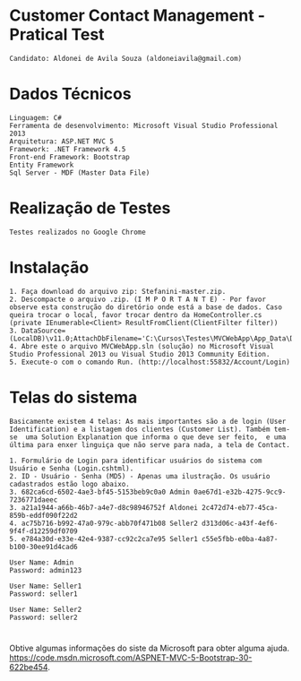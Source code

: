 # Customer Contact Management - Pratical Test
	Candidato: Aldonei de Avila Souza (aldoneiavila@gmail.com)

# Dados Técnicos
	Linguagem: C#
	Ferramenta de desenvolvimento: Microsoft Visual Studio Professional 2013
	Arquitetura: ASP.NET MVC 5
	Framework: .NET Framework 4.5
	Front-end Framework: Bootstrap
	Entity Framework
	Sql Server - MDF (Master Data File)

# Realização de Testes
	Testes realizados no Google Chrome

# Instalação
	1. Faça download do arquivo zip: Stefanini-master.zip.
	2. Descompacte o arquivo .zip. (I M P O R T A N T E) - Por favor observe esta construção do diretório onde está a base de dados. Caso queira trocar o local, favor trocar dentro da HomeController.cs (private IEnumerable<Client> ResultFromClient(ClientFilter filter))  
	3. DataSource=(LocalDB)\v11.0;AttachDbFilename='C:\Cursos\Testes\MVCWebApp\App_Data\Database.mdf'
	4. Abre este o arquivo MVCWebApp.sln (solução) no Microsoft Visual Studio Professional 2013 ou Visual Studio 2013 Community Edition.
	5. Execute-o com o comando Run. (http://localhost:55832/Account/Login) 



# Telas do sistema
	Basicamente existem 4 telas: As mais importantes são a de login (User Identification) e a listagem dos clientes (Customer List). Também tem-se	uma Solution Explanation que informa o que deve ser feito,  e uma última para enxer linguiça que não serve para nada, a tela de Contact.   
	
	1. Formulário de Login para identificar usuários do sistema com Usuário e Senha (Login.cshtml). 
	2. ID - Usuário - Senha (MD5) - Apenas uma ilustração. Os usuário cadastrados estão logo abaixo.
	3. 682ca6cd-6502-4ae3-bf45-5153beb9c0a0	Admin 0ae67d1-e32b-4275-9cc9-7236771daeec
	3. a21a1944-a66b-46b7-a4e7-d8c98946752f	Aldonei	2c472d74-eb77-45ca-859b-eddf090f22d2
	4. ac75b716-b992-47a0-979c-abb70f471b08	Seller2	d313d06c-a43f-4ef6-9f4f-d12259df0709
	5. e784a30d-e33e-42e4-9387-cc92c2ca7e95	Seller1	c55e5fbb-e0ba-4a87-b100-30ee91d4cad6
	
	User Name: Admin
	Password: admin123

	User Name: Seller1
	Password: seller1
	
	User Name: Seller2
	Password: seller2
# 

Obtive algumas informações do siste da Microsoft para obter alguma ajuda. https://code.msdn.microsoft.com/ASPNET-MVC-5-Bootstrap-30-622be454. 
